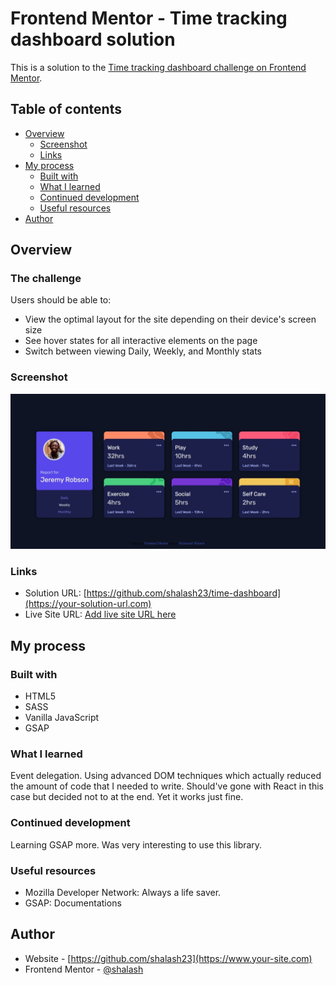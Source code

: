 # Frontend Mentor - Time tracking dashboard solution

This is a solution to the [Time tracking dashboard challenge on Frontend Mentor](https://www.frontendmentor.io/challenges/time-tracking-dashboard-UIQ7167Jw).

## Table of contents

- [Overview](#overview)
  - [Screenshot](#screenshot)
  - [Links](#links)
- [My process](#my-process)
  - [Built with](#built-with)
  - [What I learned](#what-i-learned)
  - [Continued development](#continued-development)
  - [Useful resources](#useful-resources)
- [Author](#author)


## Overview

### The challenge

Users should be able to:

- View the optimal layout for the site depending on their device's screen size
- See hover states for all interactive elements on the page
- Switch between viewing Daily, Weekly, and Monthly stats

### Screenshot

![](https://github.com/shalash23/time-dashboard/blob/main/Web%20capture_6-12-2022_14345_127.0.0.1.jpeg)


### Links

- Solution URL: [https://github.com/shalash23/time-dashboard](https://your-solution-url.com)
- Live Site URL: [Add live site URL here](https://your-live-site-url.com)

## My process

### Built with

- HTML5 
- SASS
- Vanilla JavaScript
- GSAP



### What I learned

Event delegation. Using advanced DOM techniques which actually reduced the amount of code that I needed to write. Should've gone with React in this case but decided not to at the end. Yet it works just fine.


### Continued development

Learning GSAP more. Was very interesting to use this library.

### Useful resources

- Mozilla Developer Network: Always a life saver.
- GSAP: Documentations

## Author

- Website - [https://github.com/shalash23](https://www.your-site.com)
- Frontend Mentor - [@shalash](https://www.frontendmentor.io/profile/yourusername)


